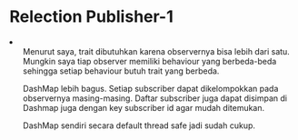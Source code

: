 # Relection Publisher-1

<li>
    <ol>Menurut saya, trait dibutuhkan karena observernya bisa lebih dari satu. Mungkin saya tiap observer memiliki behaviour yang berbeda-beda sehingga setiap behaviour butuh trait yang berbeda.</ol>
    <ol>DashMap lebih bagus. Setiap subscriber dapat dikelompokkan pada observernya masing-masing. Daftar subscriber juga dapat disimpan di Dashmap juga dengan key subscriber id agar mudah ditemukan.</ol>
    <ol>DashMap sendiri secara default thread safe jadi sudah cukup.</ol>
</li>